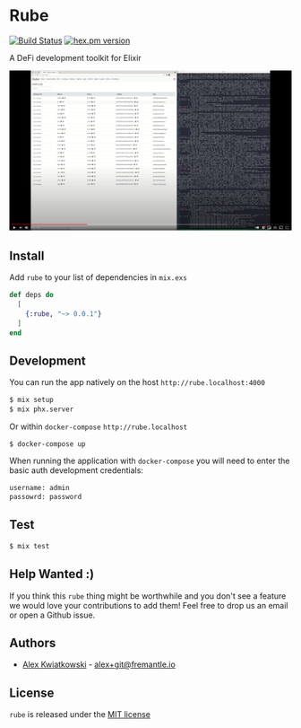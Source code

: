 # Rube

[![Build Status](https://github.com/fremantle-industries/rube/workflows/test/badge.svg?branch=main)](https://github.com/fremantle-industries/rube/actions?query=workflow%3Atest)
[![hex.pm version](https://img.shields.io/hexpm/v/rube.svg?style=flat)](https://hex.pm/packages/rube)

A DeFi development toolkit for Elixir

[![rube-poc-overview](./docs/rube-poc-overview-thumbnail.png)](https://youtu.be/f2phGFZrh80)

## Install

Add `rube` to your list of dependencies in `mix.exs`

```elixir
def deps do
  [
    {:rube, "~> 0.0.1"}
  ]
end
```

## Development

You can run the app natively on the host `http://rube.localhost:4000`

```bash
$ mix setup
$ mix phx.server
```


Or within `docker-compose` `http://rube.localhost`

```
$ docker-compose up
```

When running the application with `docker-compose` you will need to enter the basic auth development credentials:

```
username: admin
passowrd: password
```

## Test

```bash
$ mix test
```

## Help Wanted :)

If you think this `rube` thing might be worthwhile and you don't see a feature
we would love your contributions to add them! Feel free to drop us an email or open
a Github issue.

## Authors

* [Alex Kwiatkowski](https://github.com/rupurt) - alex+git@fremantle.io

## License

`rube` is released under the [MIT license](./LICENSE.md)
